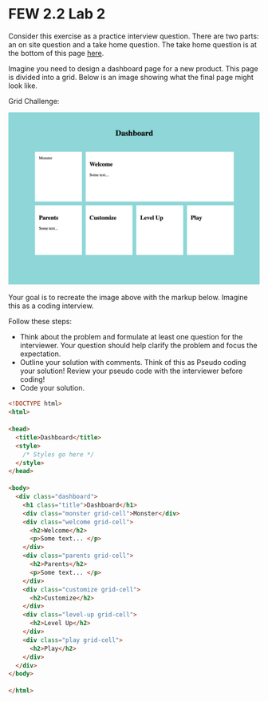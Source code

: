 # FEW 2.2 Lab 2

Consider this exercise as a practice interview question. There are two parts: an on site question and a take home question. The take home question is at the bottom of this page [here](https://github.com/Tech-at-DU/ACS-3320-Web-Design-and-Advanced-CSS/blob/master/lessons/lesson-06.md#after-class).

Imagine you need to design a dashboard page for a new product. This page is divided into a grid. Below is an image showing what the final page might look like.

Grid Challenge:

![grid challenge](images/grid-challenge.png)

Your goal is to recreate the image above with the markup below. Imagine this as a coding interview.

Follow these steps:

- Think about the problem and formulate at least one question for the interviewer. Your question should help clarify the problem and focus the expectation.
- Outline your solution with comments. Think of this as Pseudo coding your solution! Review your pseudo code with the interviewer before coding!
- Code your solution.

```HTML
<!DOCTYPE html>
<html>

<head>
  <title>Dashboard</title>
  <style>
    /* Styles go here */
  </style>
</head>

<body>
  <div class="dashboard">
    <h1 class="title">Dashboard</h1>
    <div class="monster grid-cell">Monster</div>
    <div class="welcome grid-cell">
      <h2>Welcome</h2>
      <p>Some text... </p>
    </div>
    <div class="parents grid-cell">
      <h2>Parents</h2>
      <p>Some text... </p>
    </div>
    <div class="customize grid-cell">
      <h2>Customize</h2>
    </div>
    <div class="level-up grid-cell">
      <h2>Level Up</h2>
    </div>
    <div class="play grid-cell">
      <h2>Play</h2>
    </div>
  </div>
</body>

</html>
```
